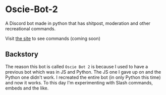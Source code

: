 # Oscie-Bot-2
A Discord bot made in python that has shitpost, moderation and other recreational commands.

Visit [the site](https://oscie.tk/bot) to see commands (coming soon)

## Backstory
The reason this bot is called `Oscie Bot 2` is because I used to have a previous bot which was in JS and Python. The JS one I gave up on and the Python one didn't work. I recreated the entire bot (in only Python this time) and now it works. To this day I'm experimenting with Slash commands, embeds and the like.
